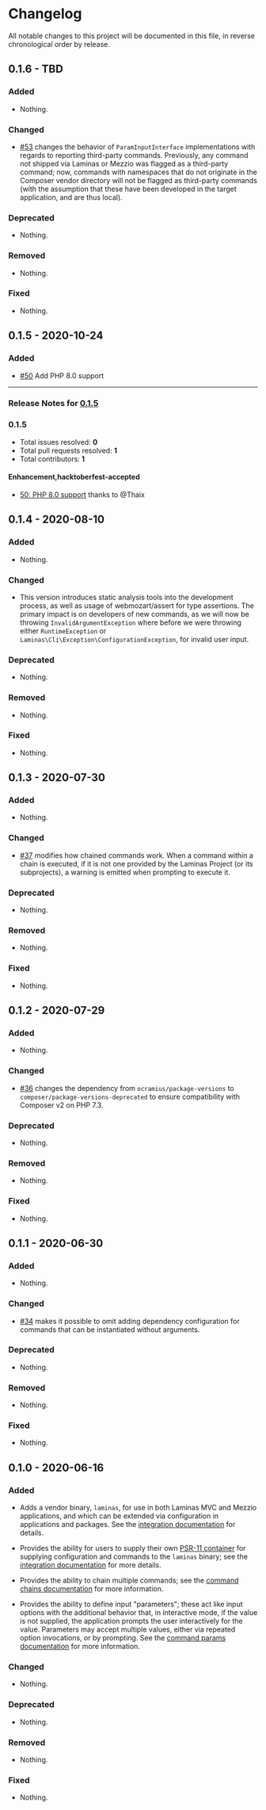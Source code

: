 # Changelog

All notable changes to this project will be documented in this file, in reverse chronological order by release.

## 0.1.6 - TBD

### Added

- Nothing.

### Changed

- [#53](https://github.com/laminas/laminas-cli/pull/53) changes the behavior of `ParamInputInterface` implementations with regards to reporting third-party commands. Previously, any command not shipped via Laminas or Mezzio was flagged as a third-party command; now, commands with namespaces that do not originate in the Composer vendor directory will not be flagged as third-party commands (with the assumption that these have been developed in the target application, and are thus local).

### Deprecated

- Nothing.

### Removed

- Nothing.

### Fixed

- Nothing.

## 0.1.5 - 2020-10-24

### Added

- [#50](https://github.com/laminas/laminas-cli/pull/50) Add PHP 8.0 support


-----

### Release Notes for [0.1.5](https://github.com/laminas/laminas-cli/milestone/4)



### 0.1.5

- Total issues resolved: **0**
- Total pull requests resolved: **1**
- Total contributors: **1**

#### Enhancement,hacktoberfest-accepted

 - [50: PHP 8.0 support](https://github.com/laminas/laminas-cli/pull/50) thanks to @Thaix

## 0.1.4 - 2020-08-10

### Added

- Nothing.

### Changed

- This version introduces static analysis tools into the development process, as well as usage of webmozart/assert for type assertions. The primary impact is on developers of new commands, as we will now be throwing `InvalidArgumentException` where before we were throwing either `RuntimeException` or `Laminas\Cli\Exception\ConfigurationException`, for invalid user input.

### Deprecated

- Nothing.

### Removed

- Nothing.

### Fixed

- Nothing.

## 0.1.3 - 2020-07-30

### Added

- Nothing.

### Changed

- [#37](https://github.com/laminas/laminas-cli/pull/37) modifies how chained commands work. When a command within a chain is executed, if it is not one provided by the Laminas Project (or its subprojects), a warning is emitted when prompting to execute it.

### Deprecated

- Nothing.

### Removed

- Nothing.

### Fixed

- Nothing.

## 0.1.2 - 2020-07-29

### Added

- Nothing.

### Changed

- [#36](https://github.com/laminas/laminas-cli/pull/36) changes the dependency from `ocramius/package-versions` to `composer/package-versions-deprecated` to ensure compatibility with Composer v2 on PHP 7.3.

### Deprecated

- Nothing.

### Removed

- Nothing.

### Fixed

- Nothing.

## 0.1.1 - 2020-06-30

### Added

- Nothing.

### Changed

- [#34](https://github.com/laminas/laminas-cli/pull/34) makes it possible to omit adding dependency configuration for commands that can be instantiated without arguments.

### Deprecated

- Nothing.

### Removed

- Nothing.

### Fixed

- Nothing.

## 0.1.0 - 2020-06-16

### Added

- Adds a vendor binary, `laminas`, for use in both Laminas MVC and Mezzio applications, and which can be extended via configuration in applications and packages. See the [integration documentation](https://docs.laminas.dev/laminas-cli/intro/#integrating-in-components) for details.  

- Provides the ability for users to supply their own [PSR-11 container](https://www.php-fig.org/psr/psr-11/) for supplying configuration and commands to the `laminas` binary; see the [integration documentation](https://docs.laminas.dev/laminas-cli/intro/#integration-in-other-applications) for more details.

- Provides the ability to chain multiple commands; see the [command chains documentation](https://docs.laminas.dev/laminas-cli/command-chains/) for more information.

- Provides the ability to define input "parameters"; these act like input options with the additional behavior that, in interactive mode, if the value is not supplied, the application prompts the user interactively for the value.  Parameters may accept multiple values, either via repeated option invocations, or by prompting. See the [command params documentation](https://docs.laminas.dev/laminas-cli/command-params/) for more information.

### Changed

- Nothing.

### Deprecated

- Nothing.

### Removed

- Nothing.

### Fixed

- Nothing.
